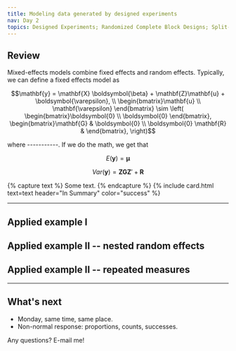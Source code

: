```yaml
---
title: Modeling data generated by designed experiments
nav: Day 2
topics: Designed Experiments; Randomized Complete Block Designs; Split-Plot-Designs; Repeated Measures
---
```


## Review  

Mixed-effects models combine fixed effects and random effects. 
Typically, we can define a fixed effects model as 

$$\mathbf{y} = \mathbf{X} \boldsymbol{\beta} + \mathbf{Z}\mathbf{u} + \boldsymbol{\varepsilon}, \\ 
\begin{bmatrix}\mathbf{u} \\ \mathbf{\varepsilon} \end{bmatrix} \sim \left(
\begin{bmatrix}\boldsymbol{0} \\ \boldsymbol{0} \end{bmatrix}, 
\begin{bmatrix}\mathbf{G} & \boldsymbol{0} \\
\boldsymbol{0} \mathbf{R} & \end{bmatrix}, 
\right)$$

where -----------. 
If we do the math, we get that  

$$E(\mathbf{y}) = \boldsymbol{\mu}$$

$$Var(\mathbf{y}) = \mathbf{Z}\mathbf{G}\mathbf{Z}' + \mathbf{R}$$

{% capture text %}
Some text. 
{% endcapture %}
{% include card.html text=text header="In Summary"  color="success" %}

------

## Applied example I  

## Applied example II -- nested random effects    

## Applied example II -- repeated measures    

------

## What's next  

- Monday, same time, same place.  
- Non-normal response: proportions, counts, successes.  

Any questions? E-mail me!  

